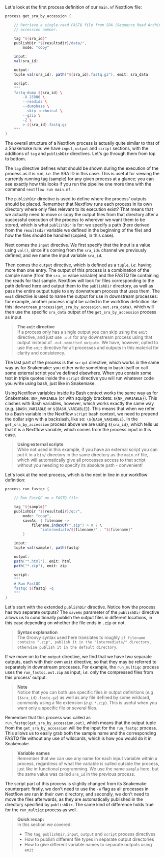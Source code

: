 Let's look at the first process definition of our `main.nf` Nextflow file:

```groovy
process get_sra_by_accession {

    // Retrieve a single-read FASTQ file from SRA (Sequence Read Archive) by run
    // accession number.

    tag "${sra_id}"
    publishDir "${resultsdir}/data/",
        mode: "copy"

    input:
    val(sra_id)

    output:
    tuple val(sra_id), path("${sra_id}.fastq.gz"), emit: sra_data

    script:
    """
    fastq-dump ${sra_id} \
        -X 25000 \
        --readids \
        --dumpbase \
        --skip-technical \
        --gzip \
        -Z \
        > ${sra_id}.fastq.gz
    """
}
```

The overall structure of a Nextflow process is actually quite similar to 
that of a Snakemake rule: we have `input`, `output` and `script` sections, 
with the additions of `tag` and `publishDir` directives. Let's go through 
them from top to bottom.

The `tag` directive defines what should be shown during the execution of the
process as it is run, *i.e.* the SRA ID in this case. This is useful for viewing
the currently running tag (sample) for any given process at a glance; you can
see exactly how this looks if you run the pipeline one more time with the
command `nextflow run main.nf`.

The `publishDir` directive is used to define where the process' outputs should
be placed. Remember that Nextflow runs each process in its own directory where
only files relevant to its execution exist? That means that we actually need to
move or copy the output files from that directory after a successful execution
of the process to wherever we want them to be stored, which is what
`publishDir` is for: we specify a path (here derived from the `resultsdir`
variable we defined in the beginning of the file) and how the files should be
handled (copied, in this case).

Next comes the `input` directive. We first specify that the input is a value
using `val()`, since it's coming from the `sra_ids` channel we previously
defined, and we name the input variable `sra_id`.

Then comes the `output` directive, which is defined as a `tuple`, *i.e.* having
more than one entry. The output of this process is a combination of the
sample name (from the `sra_id` value variable) and the FASTQ file containing the
reads for that sample. Nextflow will look for files corresponding to the path
defined here and output them to the `publishDir` directory, as well as pass the
entire output tuple to any downstream process that uses them. The `emit`
directive is used to name the output for use in downstream processes: for
example, another process might be called in the workflow definition like this:
`downstream_process(get_sra_by_accession.out.sra_data)`, which will then use the
specific `sra_data` output of the `get_sra_by_accession` process as input.

> **The `emit` directive** <br>
> If a process only has a single output you can skip using the `emit` directive,
> and just use `.out` for any downstream process using that output instead of
> `.out.<emitted output>`. We have, however, opted to use the `emit` directive
> for all processes and outputs in this material for clarity and consistency.

The last part of the process is the `script` directive, which works in the same
way as for Snakemake: you either write something in bash itself or call some
external script you've defined elsewhere. When you contain some text in triple
quotes inside the `script` directive you will run whatever code you write using
bash, just like in Snakemake.

Using Nextflow variables inside its Bash context works the same way as for
Snakemake: `$NF_VARIABLE` (or with squiggly brackets: `${NF_VARIABLE}`). This
clashes with Bash variables, however, which works exactly the same way (*e.g.*
`$BASH_VARIABLE` or `${BASH_VARIABLE}`). This means that when we refer to a Bash
variable in the Nextflow `script` bash context, we need to prepend the dollar
sign with a backslash, like so: `\${BASH_VARIABLE}`. In the
`get_sra_by_accession` process above we are using `${sra_id}`, which tells us
that it is a Nextflow variable, which comes from the process input in this case.

> **Using external scripts** <br>
> While not used in this example, if you have an external script you can put it 
> in a `bin/` directory in the same directory as the `main.nf` file, which will
> automatically give all processes access to that script without you needing to
> specify its absolute path - convenient!

Let's look at the next process, which is the next in line in our workflow
definition:

```groovy
process run_fastqc {

    // Run FastQC on a FASTQ file.

    tag "${sample}"
    publishDir "${resultsdir}/qc/",
        mode: "copy",
        saveAs: { filename ->
            filename.indexOf(".zip") > 0 ? \
                "intermediate/${filename}" : "${filename}"
        }

    input:
    tuple val(sample), path(fastq)

    output:
    path("*.html"), emit: html
    path("*.zip"), emit: zip

    script:
    """
    # Run FastQC
    fastqc ${fastq} -q
    """
}
```

Let's start with the extended `publishDir` directive. Notice how the process has
two separate outputs? The `saveAs` parameter of the `publishDir` directive
allows us to conditionally publish the output files in different locations, in
this case depending on whether the file ends in `.zip` or not.

> **Syntax explanation** <br>
> The Groovy syntax used here translates to roughly `if filename contains
> ".zip", publish it in the "intermediate/" directory, otherwise publish it in
> the default directory`.

If we move on to the `output` directive, we find that we have two separate
outputs, each with their own `emit` directive, so that they may be referred to
separately in downstream processes. For example, the `run_multiqc` process uses
the `run_fastqc.out.zip` as input, *i.e.* only the compressed files from this
process' output.

> **Note** <br>
> Notice that you can both use specific files in output definitions (*e.g*
> `{$sra_id}.fastq.gz`) as well as any file defined by some wildcard, commonly
> using a file extension (*e.g.* `*.zip`). This is useful when you want
> only a specific file or several files.

Remember that this process was called as `run_fastqc(get_sra_by_accession.out)`,
which means that the output tuple from the `get_sra_by_accession` will be the
input for the `run_fastqc` process. This allows us to easily grab both the
sample name and the corresponding FASTQ file without any use of wildcards, which
is how you would do it in Snakemake.

> **Variable names** <br>
> Remember that we can use any name for each input variable within a process,
> regardless of what the variable is called outside the process, just like in
> functional programming. We use the name `sample` here, but the same value was
> called `sra_id` in the previous process.

The script part of this process is slightly changed from its Snakemake
counterpart: firstly, we don't need to use the `-o` flag as all processes in
Nextflow are run in their own directory; and secondly, we don't need to move the
files afterwards, as they are automatically published in the directory specified
by `publishDir`. The same kind of difference holds true for the `run_multiqc`
process as well.

> **Quick recap:** <br>
> In this section we covered:
>
> - The `tag`, `publishDir`, `input`, `output` and `script` process directives
> - How to publish different file types in separate output directories
> - How to give different variable names to separate outputs using `emit`
